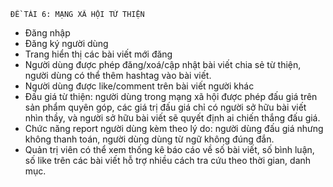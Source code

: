     ĐỀ TÀI 6: MẠNG XÃ HỘI TỪ THIỆN

- Đăng nhập
- Đăng ký người dùng
- Trang hiển thị các bài viết mới đăng
- Người dùng được phép đăng/xoá/cập nhật bài viết chia sẻ từ thiện, người dùng có thể
thêm hashtag vào bài viết.
- Người dùng được like/comment trên bài viết người khác
- Đấu giá từ thiện: người dùng trong mạng xã hội được phép đấu giá trên sản phẩm
quyên góp, các giá trị đấu giá chỉ có người sở hữu bài viết nhìn thầy, và người sở hữu
bài viết sẽ quyết định ai chiến thắng đấu giá.
- Chức năng report người dùng kèm theo lý do: người dùng đấu giá nhưng không thanh
toán, người dùng dùng từ ngữ không đúng đắn.
- Quản trị viên có thể xem thống kê báo cáo về số bài viết, số bình luận, số like trên các
bài viết hỗ trợ nhiều cách tra cứu theo thời gian, danh mục.
